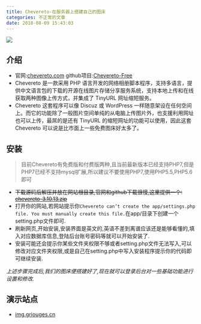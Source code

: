 ```yaml
---
title: Chevereto-在服务器上搭建自己的图床
categories: 不正常的文章
date: 2018-08-09 15:43:03
---
```


![](https://lolico.griouges.cn/images/h4J.png)
## 介绍
 - 官网:[chevereto.com][2]
   github项目:[Chevereto-Free][3]
 - Chevereto 是一款采用 PHP 语言开发的网络相册脚本程序，支持多语言，提供中文语言包的下载的开源在线图片存储分享服务系统，支持本地上传和在线获取两种图像上传方式，并集成了 TinyURL 网址缩短服务。
 - Chevereto 这套程序可以像 Discuz 或 WordPress 一样随意架设在任何空间上。而它的功能除了一般图片空间单纯的从电脑上传图片外，也支援利用网址也可以上传，最屌的是还有 TinyURL 的缩短网址的功能可以使用，因此这套 Chevereto 可以说是比市面上一些免费图床好太多了。

## 安装
> 目前Chevereto有免费版和付费版两种,且当前最新版本已经支持PHP7,但是PHP7已经不支持mysql扩展,所以建议不要使用PHP7,使用PHP5.5,PHP5.6即可

 - ~~下载源码后解压并放在网站根目录,官网和github下载很慢,这里提供一个: [chevereto-3.10.13.zip][4]~~
 - 打开你的网站,若网站提示你`Chevereto can’t create the app/settings.php file. You must manually create this file.`在app/目录下创建一个setting.php文件即可.
 - 刷新网页,开始安装,安装界面是英文的,英语不差到离谱应该还是能够看懂的,填入对应数据库信息,登陆后台账号密码等就可以开始安装了.
 - 安装可能还会提示你某些文件夹权限不够或者setting.php文件无法写入,可以修改对应文件夹权限,或是自己在setting.php中写入安装程序提示你的代码即可继续安装.

*上述步骤完成后,我们的图床便搭建好了,现在就可以登录后台对一些基础功能进行设置和修改.*

## 演示站点
 - <a href="https://img.griouges.cn" target="_blank">img.griouges.cn</a>



  [2]: https://chevereto.com/
  [3]: https://github.com/Chevereto/Chevereto-Free
  [4]: https://griouges-1257226137.cos.ap-shanghai.myqcloud.com/usr/uploads/2018/08/1713663965.zip